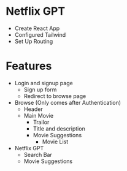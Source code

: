 # Netflix GPT
- Create React App
- Configured Tailwind
- Set Up Routing

# Features
- Login and signup page
    - Sign up form
    - Redirect to browse page
- Browse (Only comes after Authentication)
    - Header
    - Main Movie
        - Trailor
        - Title and description
        - Movie Suggestions
            - Movie List
- Netflix GPT
    - Search Bar
    - Movie Suggestions